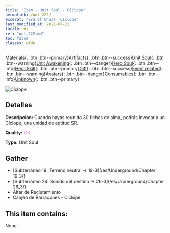 ```yaml
---
title: "Item - Unit Soul - Cíclope"
permalink: /unt_222/
excerpt: "Era of Chaos  Cíclope"
last_modified_at: 2021-07-21
locale: es
ref: "unt_222.md"
toc: false
classes: wide
---
```

 [Materials](/ItemsES/){: .btn .btn--primary}[Artifacts](/ItemsES/Artifacts/){: .btn .btn--success}[Unit Soul](/ItemsES/UnitSoul/){: .btn .btn--warning}[Unit Awakening](/ItemsES/UnitAwakening/){: .btn .btn--danger}[Hero Soul](/ItemsES/HeroSoul/){: .btn .btn--info}[Hero Skill](/ItemsES/HeroSkill/){: .btn .btn--primary}[Gift](/ItemsES/Gift/){: .btn .btn--success}[Event related](/ItemsES/Events/){: .btn .btn--warning}[Avatars](/ItemsES/Avatars/){: .btn .btn--danger}[Consumables](/ItemsES/Consumables/){: .btn .btn--info}[Unknown](/ItemsES/Unknown/){: .btn .btn--primary}

 ![Cíclope](/images/u/ti_duyanjuren.jpg)

## Detalles
 **Descripción:** Cuando hayas reunido 30 fichas de alma, podrás invocar a un Cíclope, una unidad de aptitud SR.

 **Quality:** <span style="color: #DA70D6">OK</span>

 **Type:** Unit Soul

## Gather

*    [Subterráneo 19: Terreno neutral -> 19-3](/es/Underground/Chapter 19_3/) 
*    [Subterráneo 26: Sonido del destino -> 26-3](/es/Underground/Chapter 26_3/) 
*    Altar de Reclutamiento 
*    Canjeo de Barracones - Cíclope 

## This item contains:

  None

